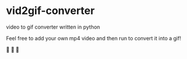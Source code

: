 # vid2gif-converter
video to gif converter written in python

Feel free to add your own mp4 video and then run to convert it into a gif! 

🤙 🤙 🤙 
